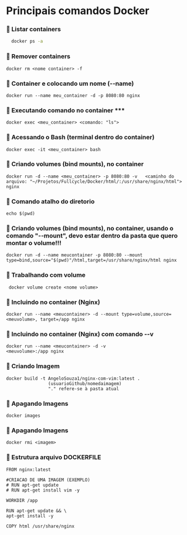 # Principais comandos Docker


### 🔹 Listar containers 
  ```bash
    docker ps -a
 ```
   
### 🔹 Remover containers 

    docker rm <nome container> -f

### 🔹 Container e colocando um nome (--name) 

    docker run --name meu_container -d -p 8080:80 nginx  

### 🔹 Executando comando no container ***

    docker exec <meu_container> <comando: "ls">

### 🔹 Acessando o Bash (terminal dentro do container) 

    docker exec -it <meu_container> bash

### 🔹 Criando volumes (bind mounts), no container 

    docker run -d --name <meu_container> -p 8080:80 -v   <caminho do arquivo: "~/Projetos/Fullcycle/Docker/html/:/usr/share/nginx/html"> nginx

### 🔹 Comando atalho do diretorio

    echo $(pwd)

### 🔹 Criando volumes (bind mounts), no container, usando o comando "--mount", devo estar dentro da pasta que quero montar o volume!!! 

    docker run -d --name meucontainer -p 8080:80 --mount type=bind,source="$(pwd)"/html,target=/usr/share/nginx/html nginx

### 🔹 Trabalhando com volume 

     docker volume create <nome volume>

### 🔹 Incluindo no container (Nginx) 

    docker run --name <meucontainer> -d --mount type=volume,source=<meuvolume>, target=/app nginx


### 🔹 Incluindo no container (Nginx) com comando --v 

    docker run --name <meucontainer> -d -v 
    <meuvolume>:/app nginx


### 🔹 Criando Imagem 

    docker build -t AngeloSouza1/nginx-com-vim:latest .
                    (usuarioGithub/nomedaimagem)
                    "." refere-se à pasta atual

### 🔹 Apagando Imagens 

    docker images


### 🔹 Apagando Imagens 
 
    docker rmi <imagem>

### 🔹 Estrutura arquivo DOCKERFILE

    FROM nginx:latest

    #CRIACAO DE UMA IMAGEM (EXEMPLO)
    # RUN apt-get update
    # RUN apt-get install vim -y

    WORKDIR /app

    RUN apt-get update && \
    apt-get install -y

    COPY html /usr/share/nginx 































